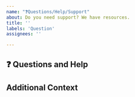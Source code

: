 ```yaml
---
name: "❓Questions/Help/Support"
about: Do you need support? We have resources.
title: ''
labels: 'Question'
assignees: ''

---
```


## ❓ Questions and Help

<!-- A clear and concise description of the question. -->

## Additional Context

<!-- Add any other context about the problem here. -->
